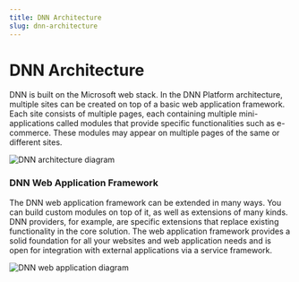 ```yaml
---
title: DNN Architecture
slug: dnn-architecture
---
```


# DNN Architecture

DNN is built on the Microsoft web stack. In the DNN Platform architecture, multiple sites can be created on top of a basic web application framework. Each site consists of multiple pages, each containing multiple mini-applications called modules that provide specific functionalities such as e-commerce. These modules may appear on multiple pages of the same or different sites.

![](http://www.dnnsoftware.com/portals/0/Images/DNN/system_architecture.png "DNN architecture diagram")

### DNN Web Application Framework ###
The DNN web application framework can be extended in many ways. You can build custom modules on top of it, as well as extensions of many kinds. DNN providers, for example, are specific extensions that replace existing functionality in the core solution. The web application framework provides a solid foundation for all your websites and web application needs and is open for integration with external applications via a service framework.

![](http://www.dnnsoftware.com/portals/0/Images/DNN/web_application_framework.png "DNN web application diagram")
